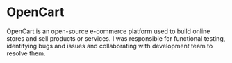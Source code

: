 # OpenCart
OpenCart is an open-source e-commerce platform used to build online stores and sell products or services. I was responsible for functional testing, identifying bugs and issues and collaborating with development team to resolve them. 
